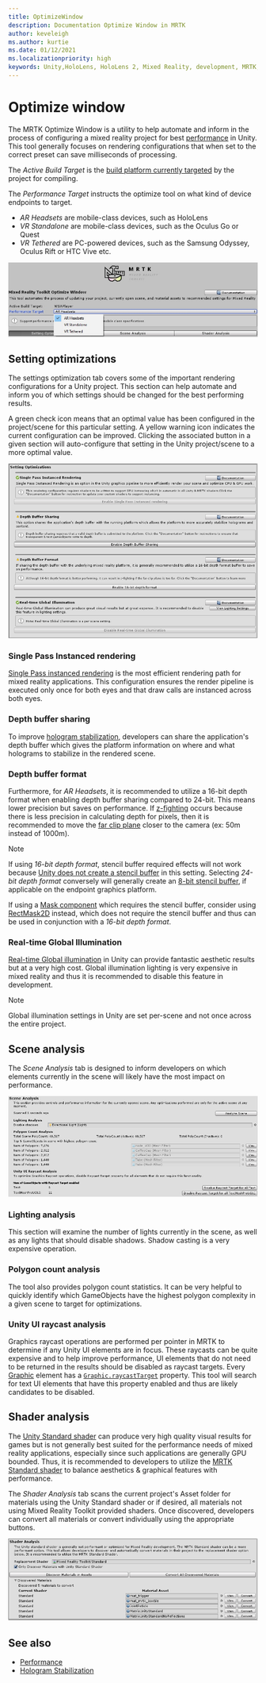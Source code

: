 ```yaml
---
title: OptimizeWindow
description: Documentation Optimize Window in MRTK
author: keveleigh
ms.author: kurtie
ms.date: 01/12/2021
ms.localizationpriority: high
keywords: Unity,HoloLens, HoloLens 2, Mixed Reality, development, MRTK,
---
```


# Optimize window

The MRTK Optimize Window is a utility to help automate and inform in the process of configuring a mixed reality project for best [performance](../../performance/PerfGettingStarted.md) in Unity. This tool generally focuses on rendering configurations that when set to the correct preset can save milliseconds of processing.

The *Active Build Target* is the [build platform currently targeted](https://docs.unity3d.com/Manual/BuildSettings.html) by the project for compiling.

The *Performance Target* instructs the optimize tool on what kind of device endpoints to target.

- *AR Headsets* are mobile-class devices, such as HoloLens
- *VR Standalone* are mobile-class devices, such as the Oculus Go or Quest
- *VR Tethered* are PC-powered devices, such as the Samsung Odyssey, Oculus Rift or HTC Vive etc.

![MRTK Optimize Window Performance Target](../images/performance/OptimizeWindowPerformanceTarget.jpg)

## Setting optimizations

The settings optimization tab covers some of the important rendering configurations for a Unity project. This section can help automate and inform you of which settings should be changed for the best performing results.

A green check icon means that an optimal value has been configured in the project/scene for this particular setting. A yellow warning icon indicates the current configuration can be improved. Clicking the associated button in a given section will auto-configure that setting in the Unity project/scene to a more optimal value.

![MRTK Optimize Window Settings](../images/performance/OptimizeWindow_Settings.png)

### Single Pass Instanced rendering

[Single Pass instanced rendering](https://docs.unity3d.com/Manual/SinglePassInstancing.html) is the most efficient rendering path for mixed reality applications. This configuration ensures the render pipeline is executed only once for both eyes and that draw calls are instanced across both eyes.

### Depth buffer sharing

To improve [hologram stabilization](../../performance/hologram-Stabilization.md), developers can share the application's depth buffer which gives the platform information on where and what holograms to stabilize in the rendered scene.

### Depth buffer format

Furthermore, for *AR Headsets*, it is recommended to utilize a 16-bit depth format when enabling depth buffer sharing compared to 24-bit. This means lower precision but saves on performance. If [z-fighting](https://en.wikipedia.org/wiki/Z-fighting) occurs because there is less precision in calculating depth for pixels, then it is recommended to move the [far clip plane](https://docs.unity3d.com/Manual/class-Camera.html) closer to the camera (ex: 50m instead of 1000m).

> [!NOTE]
> If using *16-bit depth format*, stencil buffer required effects will not work because [Unity does not create a stencil buffer](https://docs.unity3d.com/ScriptReference/RenderTexture-depth.html) in this setting. Selecting *24-bit depth format* conversely will generally create an [8-bit stencil buffer](https://docs.unity3d.com/Manual/SL-Stencil.html), if applicable on the endpoint graphics platform.
>
> If using a [Mask component](https://docs.unity3d.com/Manual/script-Mask.html) which requires the stencil buffer, consider using [RectMask2D](https://docs.unity3d.com/Manual/script-RectMask2D.html) instead, which does not require the stencil buffer and thus can be used in conjunction with a *16-bit depth format*.

### Real-time Global Illumination

[Real-time Global illumination](https://docs.unity3d.com/Manual/GIIntro.html) in Unity can provide fantastic aesthetic results but at a very high cost. Global illumination lighting is very expensive in mixed reality and thus it is recommended to disable this feature in development.

> [!NOTE]
> Global illumination settings in Unity are set per-scene and not once across the entire project.

## Scene analysis

The *Scene Analysis* tab is designed to inform developers on which elements currently in the scene will likely have the most impact on performance.

![MRTK Optimize Window Scene Analysis](../images/performance/OptimizeWindow_SceneAnalysis.png)

### Lighting analysis

This section will examine the number of lights currently in the scene, as well as any lights that should disable shadows. Shadow casting is a very expensive operation.

### Polygon count analysis

The tool also provides polygon count statistics. It can be very helpful to quickly identify which GameObjects have the highest polygon complexity in a given scene to target for optimizations.

### Unity UI raycast analysis

Graphics raycast operations are performed per pointer in MRTK to determine if any Unity UI elements are in focus. These raycasts can be quite expensive and to help improve performance, UI elements that do not need to be returned in the results should be disabled as raycast targets. Every [Graphic](https://docs.unity3d.com/2018.4/Documentation/ScriptReference/UI.Graphic.html) element has a [`Graphic.raycastTarget`](https://docs.unity3d.com/2018.4/Documentation/ScriptReference/UI.Graphic-raycastTarget.html) property. This tool will search for text UI elements that have this property enabled and thus are likely candidates to be disabled.

## Shader analysis

The [Unity Standard shader](https://docs.unity3d.com/Manual/shader-StandardShader.html) can produce very high quality visual results for games but is not generally best suited for the performance needs of mixed reality applications, especially since such applications are generally GPU bounded. Thus, it is recommended to developers to utilize the [MRTK Standard shader](../rendering/MRTKStandardShader.md) to balance aesthetics & graphical features with performance.

The *Shader Analysis* tab scans the current project's Asset folder for materials using the Unity Standard shader or if desired, all materials not using Mixed Reality Toolkit provided shaders. Once discovered, developers can convert all materials or convert individually using the appropriate buttons.

![MRTK Optimize Window Shader Analysis](../images/performance/OptimizeWindow_ShaderAnalysis.png)

## See also

- [Performance](../../performance/PerfGettingStarted.md)
- [Hologram Stabilization](../../performance/hologram-stabilization.md)
